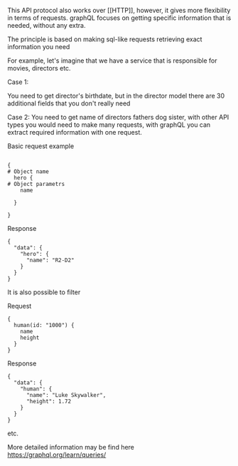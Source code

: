 This API protocol also works over [[HTTP]], however, it gives more flexibility in terms of requests.
graphQL focuses on getting specific information that is needed, without any extra.  

The principle is based on making sql-like requests retrieving exact information you need


For example, let's imagine that we have a service that is responsible for movies, directors etc.

Case 1:

You need to get director's birthdate, but in the director model there are 30 additional fields that you don't really need

Case 2:
You need to get name of directors fathers dog sister, with other API types you would need to make many requests, with graphQL you can extract required information with one request. 


Basic request example
```
  
{
# Object name
  hero { 
# Object parametrs
    name

  }

}
```
Response
```
{
  "data": {
    "hero": {
      "name": "R2-D2"
    }
  }
}
```

It is also possible to filter

Request
```
{
  human(id: "1000") {
    name
    height
  }
}
```

Response

```
{
  "data": {
    "human": {
      "name": "Luke Skywalker",
      "height": 1.72
    }
  }
}
```


etc. 

More detailed information may be find here
https://graphql.org/learn/queries/